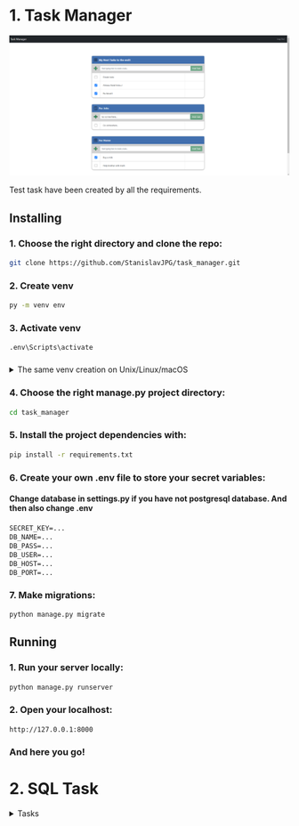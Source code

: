 # 1. Task Manager

![capture](templates\static\img\Capture.png "Base page")

Test task have been created by all the requirements.

## Installing

### 1. Choose the right directory and clone the repo:

   ```bash
   git clone https://github.com/StanislavJPG/task_manager.git
   ```
### 2. Create venv
   ```bash
   py -m venv env
   ```

### 3. Activate venv
   ```bash
   .env\Scripts\activate
   ```
###

<details><summary>The same venv creation on Unix/Linux/macOS</summary>

### Create venv
   ```bash
   python3 -m venv env
   ```

### Activate venv
   ```bash
   source env/bin/activate
   ```
</details>

###

### 4. Choose the right manage.py project directory: 
   ```bash
   cd task_manager
   ```
###

### 5. Install the project dependencies with:
   
   ```bash
   pip install -r requirements.txt
   ```

### 6. Create your own .env file to store your secret variables:
#### Change database in settings.py if you have not postgresql database. And then also change .env

   ```dotenv
   SECRET_KEY=...
   DB_NAME=...
   DB_PASS=...
   DB_USER=...
   DB_HOST=...
   DB_PORT=...
   ```

### 7. Make migrations:
   
   ```bash
   python manage.py migrate
   ```

## Running

### 1. Run your server locally:
   
   ```bash
   python manage.py runserver
   ```

### 2. Open your localhost:
   
   ```arduino
   http://127.0.0.1:8000
   ```

### And here you go!

# 2. SQL Task

<details><summary>Tasks</summary>

#### 1. get all statuses, not repeating, alphabetically ordered
```sql
SELECT DISTINCT 
    status 
FROM 
    tasks
ORDER BY 
    status ASC
```
#### 2. get the count of all tasks in each project, order by tasks count descending
```sql
SELECT 
    p.id AS project_id, 
    p.name AS project_name, 
    COUNT(t.id) AS task_count
FROM 
    projects p
JOIN 
    tasks t ON p.id = t.project_id
GROUP BY 
    p.id, p.title
ORDER BY 
    task_count DESC
```
#### 3. get the count of all tasks in each project, order by projects names
```sql
SELECT 
    p.id AS project_id, 
    p.name AS project_name, 
    COUNT(t.id) AS task_count
FROM 
    projects p
JOIN 
    tasks t ON p.id = t.project_id
GROUP BY 
    p.id, p.title
ORDER BY 
    project_name
```
#### 4. get the tasks for al projects having the name beginning with "N" letter
```sql
SELECT 
    *
FROM 
    tasks t
WHERE 
    t.name LIKE 'N%'
```
#### 5. get the list of al projects containing the 'a' letter in the 
#### middle of the name, and show the tasks count near each project. 
#### Mention that there can exist projects without tasks and tasks with project_id= NULL
```sql
SELECT
    p.name,
    COUNT(t.id) as task_count
FROM
    projects p
LEFT JOIN
    tasks t
ON p.id = t.project_id
WHERE 
    p.name LIKE '%a%'
GROUP BY p.id, p.title
```
#### 6. get the list of tasks with duplicate names. Order alphabetically
```sql
SELECT
    t.name
FROM
    tasks t
GROUP BY 
    t.name
HAVING 
    COUNT(t.name) > 1
ORDER BY 
    t.name ASC
```
#### 7. get the list of tasks having several exact matches of both name and status, from the project 'Delivery’. Order by matches count
```sql
SELECT
    t.name,
    t.status
FROM
    tasks t
INNER JOIN
    projects p
ON t.project_id = p.id
WHERE
    p.name = 'Delivery'
GROUP BY
    t.name, t.status
HAVING
    COUNT(t.status) > 1 AND COUNT(t.name) > 1
ORDER BY
    COUNT(t.name) DESC
```
#### 8. get the list of project names having more than 10 tasks in status 'completed'. Order by project_id
```sql
SELECT DISTINCT
    t.project_id,
    p.name
FROM
    projects p
INNER JOIN
    tasks t
ON p.id = t.project_id
WHERE 
    t.status = 'completed'
GROUP BY 
    t.project_id, p.name
HAVING
    COUNT(t.id) > 10
ORDER BY 
    t.project_id
	
```

</details>

###
